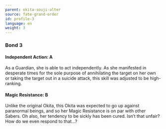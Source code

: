 ```yaml
---
parent: okita-souji-alter
source: fate-grand-order
id: profile-3
language: en
weight: 3
---
```


### Bond 3

#### Independent Action: A

As a Guardian, she is able to act independently. As she manifested in desperate times for the sole purpose of annihilating the target on her own or taking the target out in a suicide attack, this skill was adjusted to be high-ranking.

#### Magic Resistance: B

Unlike the original Okita, this Okita was expected to go up against paranormal beings, and so her Magic Resistance is on par with other Sabers. Oh also, her tendency to be sickly has been cured. Isn’t that unfair? How do we even respond to that…?
